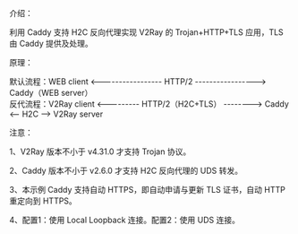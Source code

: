 介绍：

利用 Caddy 支持 H2C 反向代理实现 V2Ray 的 Trojan+HTTP+TLS 应用，TLS 由 Caddy 提供及处理。

原理：

默认流程：WEB client <----------------- HTTP/2 -----------------> Caddy（WEB server）  
反代流程：V2Ray client <--------- HTTP/2（H2C+TLS） --------> Caddy <-- H2C --> V2Ray server

注意：

1、V2Ray 版本不小于 v4.31.0 才支持 Trojan 协议。

2、Caddy 版本不小于 v2.6.0 才支持 H2C 反向代理的 UDS 转发。

3、本示例 Caddy 支持自动 HTTPS，即自动申请与更新 TLS 证书，自动 HTTP 重定向到 HTTPS。

4、配置1：使用 Local Loopback 连接。配置2：使用 UDS 连接。
